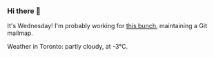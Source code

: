 ### Hi there :wave:

It's Wednesday! I'm probably working for [this bunch](https://github.com/kohofinancial), maintaining a Git mailmap.

Weather in Toronto: partly cloudy, at -3°C.
